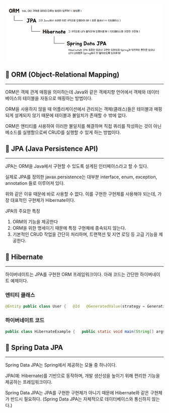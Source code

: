 ![TIL_IMAGE](./image/image.png)
## 📌 ORM (Object-Relational Mapping)
---
ORM은 객체 관계 매핑을 의미하는데 Java와 같은 객체지향 언어에서 객체와 데이터 베이스의 테이블을 자동으로 매핑하는 방법이다.

ORM을 사용하지 않을 때 어플리케이션에서 관리되는 객체(클래스)들은 테이블과 매핑되게 설계되지 않기 때문에 테이블과 불일치가 존재할 수 밖에 없다.

ORM은 엔티티를 사용하여 이러한 불일치를 해결하며 직접 쿼리를 작성하는 것이 아닌 메소드를 실행함으로써 CRUD를 실행할 수 있게 하는 방법이다.
## 📌 JPA (Java Persistence API)
---
JPA는 ORM을 Java에서 구현할 수 있도록 설계된 인터페이스라고 할 수 있다.

실제로 JPA를 정의한 javax.persistence는 대부분 interface, enum, exception, annotation 들로 이루어져 있다.

위와 같은 이유 때문에 바로 사용할 수 없다. 이를 구현한 구현체를 사용해야 되는데, 가장 대표적인 구현체가 Hibernate이다.

JPA의 주요한 특징
1. ORM의 기능을 제공한다
1. ORM을 위한 명세이기 때문에 특정 구현체에 종속되지 않는다.
1. 기본적인 CRUD 작업을 간단히 처리하며, 트랜잭션 및 지연 로딩 등 고급 기능을 제공한다.
## 📌 Hibernate
---
하이버네이트는 JPA를 구현한 ORM 프레임워크이다. 아래 코드는 간단한 하이버네이트 예제이다.
### 엔티티 클래스
```java
@Entity public class User {   @Id   @GeneratedValue(strategy = GenerationType.IDENTITY)   private Long id;    private String name;   private String email;    // Getters and Setters }
```
### 하이버네이트 코드
```java
public class HibernateExample {   public static void main(String[] args) {     SessionFactory sessionFactory = new Configuration().configure().buildSessionFactory();     Session session = sessionFactory.openSession();      Transaction transaction = session.beginTransaction();      // Create     User user = new User();     user.setName("John");     user.setEmail("john@example.com");     session.save(user);      // Read     User retrievedUser = session.get(User.class, user.getId());     System.out.println("Retrieved User: " + retrievedUser.getName());      transaction.commit();     session.close();     sessionFactory.close();   } }
```
## 📌 Spring Data JPA
---
Spring Data JPA는 Spring에서 제공하는 모듈 중 하나이다.

JPA(예: Hibernate)를 기반으로 동작하며, 개발 생산성을 높이기 위해 편리한 기능을 제공하는 프레임워크이다.

Spring Data JPA는 JPA를 구현한 구현체가 아니기 때문에 Hibernate와 같은 구현체가 반드시 필요하다. (Spring Data JPA는 자체적으로 데이터베이스와 통신하지 않는다.)
